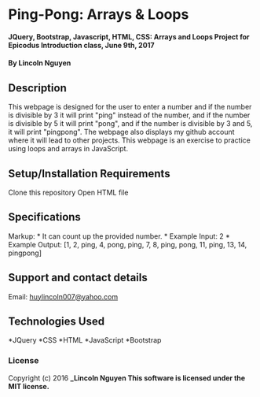 # Ping-Pong: Arrays & Loops                                                                                                                            

#### JQuery, Bootstrap, Javascript, HTML, CSS: Arrays and Loops Project for Epicodus Introduction class, June 9th, 2017

#### By Lincoln Nguyen

## Description

This webpage is designed for the user to enter a number and if the number is divisible by 3 it will print "ping" instead of the number, and if the number is divisible by 5 it will print "pong", and if the number is divisible by 3 and 5, it will print "pingpong". The webpage also displays my github account where it will lead to other projects. This webpage is an exercise to practice using loops and arrays in JavaScript.

## Setup/Installation Requirements

Clone this repository
Open HTML file


## Specifications

Markup: * It can count up the provided number.
          * Example Input: 2
          * Example Output: [1, 2, ping, 4, pong, ping, 7, 8, ping, pong, 11, ping, 13, 14, pingpong]

## Support and contact details

Email: huylincoln007@yahoo.com

## Technologies Used

*JQuery
*CSS
*HTML
*JavaScript
*Bootstrap

### License

Copyright (c) 2016 **_Lincoln Nguyen This software is licensed under the MIT license.**
